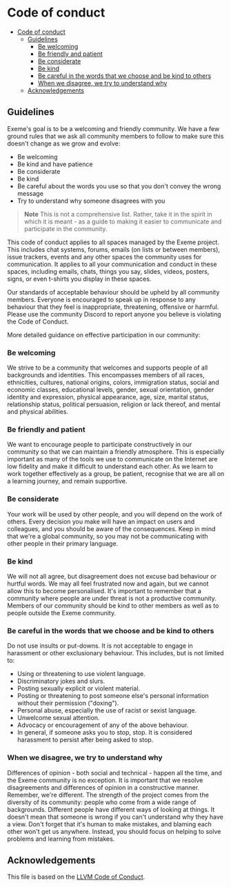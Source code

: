 <!-- Part of the Exeme language project, under the MIT license. See '/LICENSE' for license information. SPDX-License-Identifier: MIT License. -->

# Code of conduct

- [Code of conduct](#code-of-conduct)
  - [Guidelines](#guidelines)
    - [Be welcoming](#be-welcoming)
    - [Be friendly and patient](#be-friendly-and-patient)
    - [Be considerate](#be-considerate)
    - [Be kind](#be-kind)
    - [Be careful in the words that we choose and be kind to others](#be-careful-in-the-words-that-we-choose-and-be-kind-to-others)
    - [When we disagree, we try to understand why](#when-we-disagree-we-try-to-understand-why)
  - [Acknowledgements](#acknowledgements)

## Guidelines

Exeme's goal is to be a welcoming and friendly community. We have a few ground rules that we ask all community members to follow to make sure this doesn't change as we grow and evolve:

* Be welcoming
* Be kind and have patience
* Be considerate
* Be kind
* Be careful about the words you use so that you don't convey the wrong message
* Try to understand why someone disagrees with you

> **Note** This is not a comprehensive list. Rather, take it in the spirit in which it is meant - as a guide to making it easier to communicate and participate in the community.

This code of conduct applies to all spaces managed by the Exeme project. This includes chat systems, forums, emails (on lists or between members), issue trackers, events and any other spaces the community uses for communication. It applies to all your communication and conduct in these spaces, including emails, chats, things you say, slides, videos, posters, signs, or even t-shirts you display in these spaces.

Our standards of acceptable behaviour should be upheld by all community members. Everyone is encouraged to speak up in response to any behaviour that they feel is inappropriate, threatening, offensive or harmful. Please use the community Discord to report anyone you believe is violating the Code of Conduct.

More detailed guidance on effective participation in our community:

### Be welcoming
  
We strive to be a community that welcomes and supports people of all backgrounds and identities. This encompasses members of all races, ethnicities, cultures, national origins, colors, immigration status, social and economic classes, educational levels, gender, sexual orientation, gender identity and expression, physical appearance, age, size, marital status, relationship status, political persuasion, religion or lack thereof, and mental and physical abilities.

### Be friendly and patient

We want to encourage people to participate constructively in our community so that we can maintain a friendly atmosphere. This is especially important as many of the tools we use to communicate on the Internet are low fidelity and make it difficult to understand each other. As we learn to work together effectively as a group, be patient, recognise that we are all on a learning journey, and remain supportive.

### Be considerate

Your work will be used by other people, and you will depend on the work of others. Every decision you make will have an impact on users and colleagues, and you should be aware of the consequences. Keep in mind that we're a global community, so you may not be communicating with other people in their primary language.

### Be kind

We will not all agree, but disagreement does not excuse bad behaviour or hurtful words. We may all feel frustrated now and again, but we cannot allow this to become personalised. It's important to remember that a community where people are under threat is not a productive community. Members of our community should be kind to other members as well as to people outside the Exeme community.

### Be careful in the words that we choose and be kind to others

Do not use insults or put-downs. It is not acceptable to engage in harassment or other exclusionary behaviour. This includes, but is not limited to:

* Using or threatening to use violent language.
* Discriminatory jokes and slurs.
* Posting sexually explicit or violent material.
* Posting or threatening to post someone else's personal information without their permission ("doxing").
* Personal abuse, especially the use of racist or sexist language.
* Unwelcome sexual attention.
* Advocacy or encouragement of any of the above behaviour.
* In general, if someone asks you to stop, stop. It is considered harassment to persist after being asked to stop.

### When we disagree, we try to understand why
  
Differences of opinion - both social and technical - happen all the time, and the Exeme community is no exception. It is important that we resolve disagreements and differences of opinion in a constructive manner. Remember, we're different. The strength of the project comes from the diversity of its community: people who come from a wide range of backgrounds. Different people have different ways of looking at things. It doesn't mean that someone is wrong if you can't understand why they have a view. Don't forget that it's human to make mistakes, and blaming each other won't get us anywhere. Instead, you should focus on helping to solve problems and learning from mistakes.

## Acknowledgements

This file is based on the [LLVM Code of Conduct](https://llvm.org/docs/CodeOfConduct.html).